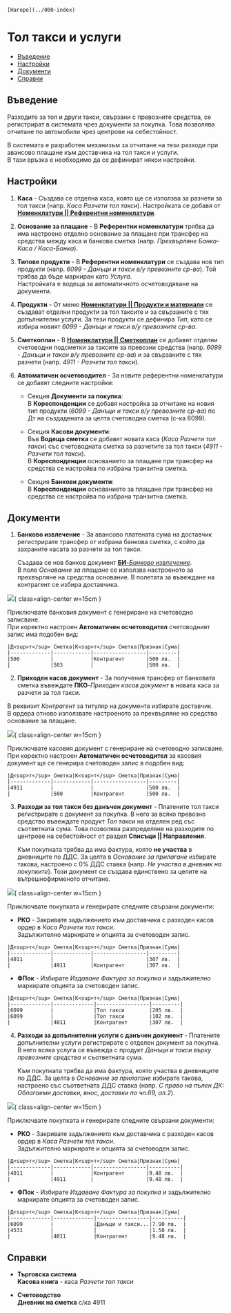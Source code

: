 ```{only} html
[Нагоре](../000-index)
```

# **Тол такси и услуги**

- [Въведение](#въведение)
- [Настройки](#настройки)  
- [Документи](#документи)  
- [Справки](#справки)  

## **Въведение**

Разходите за тол и други такси, свързани с превозните средства, се регистрират в системата чрез документи за покупка. Това позволява отчитане по автомобили чрез центрове на себестойност.  

В системата е разработен механизъм за отчитане на тези разходи при авансово плащане към доставчика на тол такси и услуги.  
В тази връзка е необходимо да се дефинират някои настройки.

## **Настройки**

1) **Каса** - Създава се отделна каса, която ще се използва за разчети за тол такси (напр. *Каса Разчети тол такси*). Настройката се добавя от [**Номенклатури || Референтни номенклатури**](../001-ref/001-nomenclatures/001-ref-nomenclatures.md).  

2) **Основание за плащане** - В **Референтни номенклатури** трябва да има настроено отделно основание за плащане при трансфер на средства между каса и банкова сметка (напр. *Прехвърляне Банка-Каса / Каса-Банка*).    

3) **Типове продукти** - В **Референтни номенклатури** се създава нов тип продукти (напр. *6099 - Данъци и такси в/у превозните ср-ва*). Той трябва да бъде маркиран като *Услуга*.   
Настройката е водеща за автоматичното осчетоводяване на документи.  

4) **Продукти** - От меню [**Номенклатури || Продукти и материали**](../001-ref/001-nomenclatures/003-items.md) се създават отделни продукти за тол таксите и за свързаните с тях допълнителни услуги. За тези продукти се дефинира *Тип*, като се избира новият *6099 - Данъци и такси в/у превозните ср-ва*.  

5) **Сметкоплан** - В [**Номенклатури || Сметкоплан**](../001-ref/002-accounting/002-chart-of-acc.md) се добавят отделни счетоводни подсметки за таксите за превозни средства (напр. *6099 - Данъци и такси в/у превозните ср-ва*) и за свързаните с тях разчети (напр. *4911 - Разчети тол такси*).   

6) **Автоматичен осчетоводител** - За новите референтни номенклатури се добавят следните настройки:  

   - Секция **Документи за покупка**:  
   В **Кореспонденции** се добавя настройка за отчитане на новия тип продукти (*6099 - Данъци и такси в/у превозните ср-ва*) по Дт на създадената за целта счетоводна сметка (с-ка 6099).  

   - Секция **Касови документи**:  
   Във **Водеща сметка** се добавят новата каса (*Каса Разчети тол такси*) със счетоводната сметка за разчетите за тол такси (*4911 - Разчети тол такси*).   
   В **Кореспонденции** основанието за плащане при трансфер на средства се настройва по избрана транзитна сметка.  

   - Секция **Банкови документи**:  
   В **Кореспонденции** основанието за плащане при трансфер на средства се настройва по избрана транзитна сметка.  

## **Документи**

1) **Банково извлечение** - За авансово платената сума на доставчик регистрирате трансфер от избрана банкова сметка, с който да захраните касата за разчети за тол такси.  

   Създава се нов банков документ [**БИ**-*Банково извлечение*](../002-docs/002-trade-system/003-payments/004-bank.md).  
   В поле *Основание за плащане* се използва настроеното за прехвърляне на средства основание. В полетата за въвеждане на  контрагент се избира доставчика.   

![](916-tolls1.png){ class=align-center w=15cm }

Приключвате банковия документ с генериране на счетоводно записване.  
При коректно настроен **Автоматичен осчетоводител** счетоводният запис има подобен вид:     

```{admonition} Статия
|Д<sup>т</sup> Сметка|К<sup>т</sup> Сметка|Признак|Сума|
|-------------|------------|-----------------|---------|
|500          |            |Контрагент       |500 лв.  |
|             |503         |                 |500 лв.  |
```

2) **Приходен касов документ** - За получения трансфер от банковата сметка въвеждате **ПКО**-*Приходен касов документ* в новата каса за разчети за тол такси.  

В реквизит *Контрагент* за титуляр на документа избирате доставчик.  
В ордера отново използвате настроеното за прехвърляне на средства основание за плащане.  

![](916-tolls2.png){ class=align-center w=15cm }

Приключвате касовия документ с генериране на счетоводно записване.    
При коректно настроен **Автоматичен осчетоводител** за касовия документ ще се генерира счетоводен запис в подобен вид:     

```{admonition} Статия
|Д<sup>т</sup> Сметка|К<sup>т</sup> Сметка|Признак|Сума|
|-------------|------------|-----------------|---------|
|4911         |            |                 |500 лв.  |
|             |500         |Контрагент       |500 лв.  |
```

3) **Разходи за тол такси без данъчен документ** - Платените тол такси регистрирате с документ за покупка. В него за всяко превозно средство въвеждате продукт *Тол такси* на отделен ред със съответната сума. Това позволява разпределяне на разходите по центрове на себестойност от раздел **Списъци || Направления**.    

   Към покупката трябва да има фактура, която **не участва** в дневниците по ДДС. За целта в *Основание за прилагане* избирате такова, настроено с 0% ДДС ставка (напр. *Не участва в дневник на покупките*). Този документ се създава единствено за целите на вътрешнофирменото отчитане.      

![](916-tolls3.png){ class=align-center w=15cm }

Приключвате покупката и генерирате следните свързани документи:  

   - **РКО** - Закривате задължението към доставчика с разходен касов ордер в *Каса Разчети тол такси*.  
   Задължително маркирате и опцията за счетоводен запис.  

```{admonition} Статия
|Д<sup>т</sup> Сметка|К<sup>т</sup> Сметка|Признак|Сума|
|-------------|------------|-----------------|---------|
|4011         |            |                 |307 лв.  |
|             |4911        |Контрагент       |307 лв.  |
```

   - **ФПок** - Избирате *Издаване Фактура за покупка* и задължително маркирате опцията за счетоводен запис.    

```{admonition} Статия
|Д<sup>т</sup> Сметка|К<sup>т</sup> Сметка|Признак|Сума|
|-------------|-------------|-----------------|---------|
|6099         |             |Тол такси        |205 лв.  |
|6099         |             |Тол такси        |102 лв.  |
|             |4011         |Контрагент       |307 лв.  |
```

4) **Разходи за допълнителни услуги с данъчен документ** - Платените допълнителни услуги регистрирате с отделен документ за покупка. В него всяка услуга се въвежда с продукт *Данъци и такси върху превозните средства* и съответната сума.  

   Към покупката трябва да има фактура, която участва в дневниците по ДДС. За целта в *Основание за прилагане* избирате такова, настроено със съответната ДДС ставка (напр. *С право на пълен ДК: Облагаеми доставки, внос, доставки по чл.69, ал.2*).    

![](916-tolls4.png){ class=align-center w=15cm }

Приключвате покупката и генерирате следните свързани документи:  

   - **РКО** - Закривате задължението към доставчика с разходен касов ордер в *Каса Разчети тол такси*.  
   Задължително маркирате и опцията за счетоводен запис.  

```{admonition} Статия
|Д<sup>т</sup> Сметка|К<sup>т</sup> Сметка|Признак|Сума|
|-------------|------------|-----------------|----------|
|4011         |            |Контрагент       |9.48 лв.  |
|             |4911        |                 |9.48 лв.  |
```

   - **ФПок** - Избирате *Издаване Фактура за покупка* и задължително маркирате опцията за счетоводен запис.  

```{admonition} Статия
|Д<sup>т</sup> Сметка|К<sup>т</sup> Сметка|Признак|Сума|
|-------------|-------------|-----------------|----------|
|6099         |             |Данъци и такси...|7.90 лв.  |
|4531         |             |                 |1.58 лв.  |
|             |4011         |Контрагент       |9.48 лв.  |
```

## **Справки**

- **Търговска система**  
**Касова книга** - каса *Разчети тол такси*

- **Счетоводство**  
**Дневник на сметка** с/ка 4911  